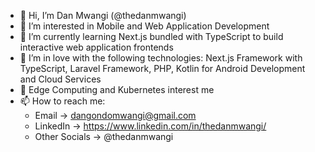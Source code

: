 - 👋 Hi, I’m Dan Mwangi (@thedanmwangi)
- 👀 I’m interested in Mobile and Web Application Development
- 🌱 I’m currently learning Next.js bundled with TypeScript to build interactive web application frontends
- 💞️ I’m in love with the following technologies: Next.js Framework with TypeScript, Laravel Framework, PHP, Kotlin for Android Development and Cloud Services
- 🧐 Edge Computing and Kubernetes interest me
- 📫 How to reach me:
  - Email -> dangondomwangi@gmail.com
  - LinkedIn -> https://www.linkedin.com/in/thedanmwangi/
  - Other Socials -> @thedanmwangi

<!---
thedanmwangi/thedanmwangi is a ✨ special ✨ repository because its `README.md` (this file) appears on your GitHub profile.
You can click the Preview link to take a look at your changes.
--->
